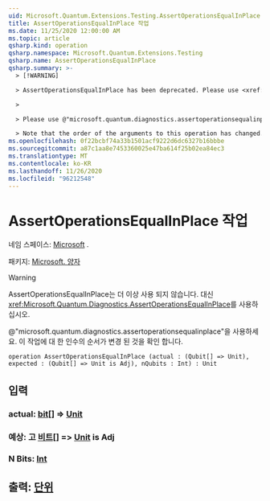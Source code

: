 ```yaml
---
uid: Microsoft.Quantum.Extensions.Testing.AssertOperationsEqualInPlace
title: AssertOperationsEqualInPlace 작업
ms.date: 11/25/2020 12:00:00 AM
ms.topic: article
qsharp.kind: operation
qsharp.namespace: Microsoft.Quantum.Extensions.Testing
qsharp.name: AssertOperationsEqualInPlace
qsharp.summary: >-
  > [!WARNING]

  > AssertOperationsEqualInPlace has been deprecated. Please use <xref:Microsoft.Quantum.Diagnostics.AssertOperationsEqualInPlace> instead.

  >

  > Please use @"microsoft.quantum.diagnostics.assertoperationsequalinplace".

  > Note that the order of the arguments to this operation has changed.
ms.openlocfilehash: 0f22bcbf74a33b1501acf9222d6dc6327b16bbbe
ms.sourcegitcommit: a87c1aa8e7453360025e47ba614f25b02ea84ec3
ms.translationtype: MT
ms.contentlocale: ko-KR
ms.lasthandoff: 11/26/2020
ms.locfileid: "96212548"
---
```

# <a name="assertoperationsequalinplace-operation"></a>AssertOperationsEqualInPlace 작업

네임 스페이스: [Microsoft](xref:Microsoft.Quantum.Extensions.Testing) .

패키지: [Microsoft. 양자](https://nuget.org/packages/Microsoft.Quantum.QSharp.Core)


> [!WARNING]
> AssertOperationsEqualInPlace는 더 이상 사용 되지 않습니다. 대신 <xref:Microsoft.Quantum.Diagnostics.AssertOperationsEqualInPlace>를 사용하십시오.
>
> @"microsoft.quantum.diagnostics.assertoperationsequalinplace"을 사용하세요.
> 이 작업에 대 한 인수의 순서가 변경 된 것을 확인 합니다.



```qsharp
operation AssertOperationsEqualInPlace (actual : (Qubit[] => Unit), expected : (Qubit[] => Unit is Adj), nQubits : Int) : Unit
```


## <a name="input"></a>입력

### <a name="actual--qubit--unit"></a>actual: [bit](xref:microsoft.quantum.lang-ref.qubit)[] => [Unit](xref:microsoft.quantum.lang-ref.unit) 




### <a name="expected--qubit--unit--is-adj"></a>예상: 고 [비트](xref:microsoft.quantum.lang-ref.qubit)[] => [Unit](xref:microsoft.quantum.lang-ref.unit)  is Adj




### <a name="nqubits--int"></a>N Bits: [Int](xref:microsoft.quantum.lang-ref.int)





## <a name="output--unit"></a>출력: [단위](xref:microsoft.quantum.lang-ref.unit)

